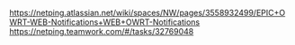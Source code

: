 https://netping.atlassian.net/wiki/spaces/NW/pages/3558932499/EPIC+OWRT-WEB-Notifications+WEB+OWRT-Notifications
https://netping.teamwork.com/#/tasks/32769048
